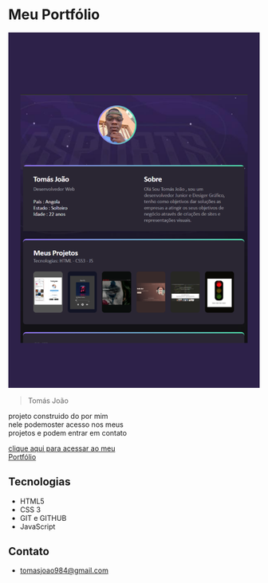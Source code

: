 # Meu Portfólio
![preview](./github/Content%20Creator%20Resume%20(7).png)
> Tomás João

projeto construido do por mim <br> nele podemoster 
acesso nos meus<br> projetos e podem entrar em contato

[clique aqui para acessar ao meu<br>Portfólio](https://13tom.github.io/NLW-2022/)

## Tecnologias
- HTML5
- CSS 3
- GIT e GITHUB
- JavaScript

## Contato
- tomasjoao984@gmail.com
